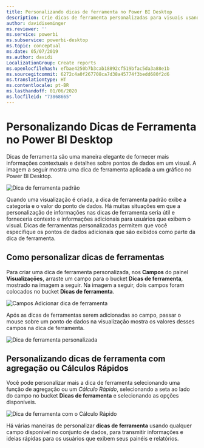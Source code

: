 ```yaml
---
title: Personalizando dicas de ferramenta no Power BI Desktop
description: Crie dicas de ferramenta personalizadas para visuais usando arrastar e soltar
author: davidiseminger
ms.reviewer: ''
ms.service: powerbi
ms.subservice: powerbi-desktop
ms.topic: conceptual
ms.date: 05/07/2019
ms.author: davidi
LocalizationGroup: Create reports
ms.openlocfilehash: efbae4250b7b3cab18892cf519bfac5da3a88e1b
ms.sourcegitcommit: 6272c4a0f267708ca7d38a45774f3bedd680f2d6
ms.translationtype: HT
ms.contentlocale: pt-BR
ms.lasthandoff: 01/06/2020
ms.locfileid: "73868665"
---
```

# <a name="customizing-tooltips-in-power-bi-desktop"></a>Personalizando Dicas de Ferramenta no Power BI Desktop
Dicas de ferramenta são uma maneira elegante de fornecer mais informações contextuais e detalhes sobre pontos de dados em um visual. A imagem a seguir mostra uma dica de ferramenta aplicada a um gráfico no Power BI Desktop.

![Dica de ferramenta padrão](media/desktop-custom-tooltips/custom-tooltips-1.png)

Quando uma visualização é criada, a dica de ferramenta padrão exibe a categoria e o valor do ponto de dados. Há muitas situações em que a personalização de informações nas dicas de ferramenta seria útil e forneceria contexto e informações adicionais para usuários que exibem o visual. Dicas de ferramentas personalizadas permitem que você especifique os pontos de dados adicionais que são exibidos como parte da dica de ferramenta.

## <a name="how-to-customize-tooltips"></a>Como personalizar dicas de ferramentas
Para criar uma dica de ferramenta personalizada, nos **Campos** do painel **Visualizações**, arraste um campo para o bucket **Dicas de ferramenta**, mostrado na imagem a seguir. Na imagem a seguir, dois campos foram colocados no bucket **Dicas de ferramenta**.

![Campos Adicionar dica de ferramenta](media/desktop-custom-tooltips/custom-tooltips-2.png)

Após as dicas de ferramentas serem adicionadas ao campo, passar o mouse sobre um ponto de dados na visualização mostra os valores desses campos na dica de ferramenta.

![Dica de ferramenta personalizada](media/desktop-custom-tooltips/custom-tooltips-3.png)

## <a name="customizing-tooltips-with-aggregation-or-quick-calcs"></a>Personalizando dicas de ferramenta com agregação ou Cálculos Rápidos
Você pode personalizar mais a dica de ferramenta selecionando uma função de agregação ou um *Cálculo Rápido*, selecionando a seta ao lado do campo no bucket **Dicas de ferramenta** e selecionando as opções disponíveis.

![Dica de ferramenta com o Cálculo Rápido](media/desktop-custom-tooltips/custom-tooltips-4.png)

Há várias maneiras de personalizar **dicas de ferramenta** usando qualquer campo disponível no conjunto de dados, para transmitir informações e ideias rápidas para os usuários que exibem seus painéis e relatórios.

